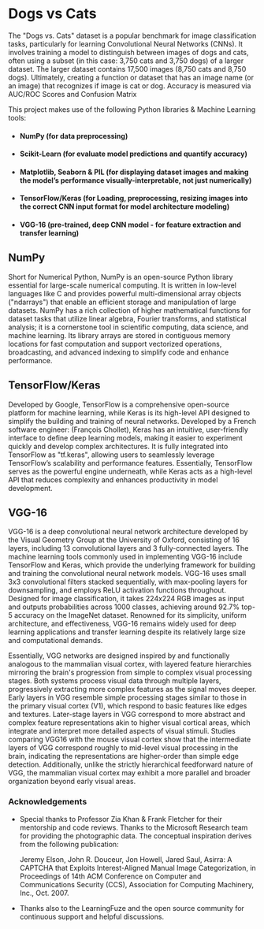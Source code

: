 # Dogs vs Cats 

The "Dogs vs. Cats" dataset is a popular benchmark for image classification tasks, particularly for learning Convolutional Neural Networks (CNNs). It involves training a model to distinguish between images of dogs and cats, often using a subset (in this case: 3,750 cats and 3,750 dogs) of a larger dataset. The larger dataset contains 17,500 images (8,750 cats and 8,750 dogs). Ultimately, creating a function or dataset that has an image name (or an image) that recognizes if image is cat or dog. Accuracy is measured via AUC/ROC Scores and Confusion Matrix

This project makes use of the following Python libraries & Machine Learning tools: 
 - #### **NumPy** (for data preprocessing) 
 - #### **Scikit-Learn** (for evaluate model predictions and quantify accuracy) 
 - #### **Matplotlib, Seaborn & PIL** (for displaying dataset images and making the model’s performance visually-interpretable, not just numerically)

 - #### **TensorFlow/Keras** (for Loading, preprocessing, resizing images into the correct CNN input format for model architecture modeling)
 - #### **VGG-16** (pre-trained, deep CNN model - for feature extraction and transfer learning) 

## NumPy
Short for Numerical Python, NumPy is an open-source Python library essential for large-scale numerical computing. It is written in low-level languages like C and provides powerful multi-dimensional array objects ("ndarrays") that enable an efficient storage and manipulation of large datasets. NumPy has a rich collection of higher mathematical functions for dataset tasks that utilize linear algebra, Fourier transforms, and statistical analysis; it is a cornerstone tool in scientific computing, data science, and machine learning. Its library arrays are stored in contiguous memory locations for fast computation and support vectorized operations, broadcasting, and advanced indexing to simplify code and enhance performance.


## TensorFlow/Keras
Developed by Google, TensorFlow is a comprehensive open-source platform for machine learning, while Keras is its high-level API designed to simplify the building and training of neural networks. Developed by a French software engineer: (François Chollet), Keras has an intuitive, user-friendly interface to define deep learning models, making it easier to experiment quickly and develop complex architectures. It is fully integrated into TensorFlow as "tf.keras", allowing users to seamlessly leverage TensorFlow’s scalability and performance features. Essentially, TensorFlow serves as the powerful engine underneath, while Keras acts as a high-level API that reduces complexity and enhances productivity in model development.


## VGG-16 
VGG-16 is a deep convolutional neural network architecture developed by the Visual Geometry Group at the University of Oxford, consisting of 16 layers, including 13 convolutional layers and 3 fully-connected layers. The machine learning tools commonly used in implementing VGG-16 include TensorFlow and Keras, which provide the underlying framework for building and training the convolutional neural network models. VGG-16 uses small 3x3 convolutional filters stacked sequentially, with max-pooling layers for downsampling, and employs ReLU activation functions throughout. Designed for image classification, it takes 224x224 RGB images as input and outputs probabilities across 1000 classes, achieving around 92.7% top-5 accuracy on the ImageNet dataset. Renowned for its simplicity, uniform architecture, and effectiveness, VGG-16 remains widely used for deep learning applications and transfer learning despite its relatively large size and computational demands.

Essentially, VGG networks are designed inspired by and functionally analogous to the mammalian visual cortex, with layered feature hierarchies mirroring the brain's progression from simple to complex visual processing stages. Both systems process visual data through multiple layers, progressively extracting more complex features as the signal moves deeper. Early layers in VGG resemble simple processing stages similar to those in the primary visual cortex (V1), which respond to basic features like edges and textures. Later-stage layers in VGG correspond to more abstract and complex feature representations akin to higher visual cortical areas, which integrate and interpret more detailed aspects of visual stimuli. Studies comparing VGG16 with the mouse visual cortex show that the intermediate layers of VGG correspond roughly to mid-level visual processing in the brain, indicating the representations are higher-order than simple edge detection. Additionally, unlike the strictly hierarchical feedforward nature of VGG, the mammalian visual cortex may exhibit a more parallel and broader organization beyond early visual areas. 



### Acknowledgements

 - Special thanks to Professor Zia Khan & Frank Fletcher for their mentorship and code reviews. Thanks to the Microsoft Research team for providing the photographic data. The conceptual inspiration derives from the following publication:

   Jeremy Elson, John R. Douceur, Jon Howell, Jared Saul, Asirra: A CAPTCHA that Exploits Interest-Aligned Manual Image Categorization, in Proceedings of 14th ACM Conference on Computer and Communications Security (CCS), Association for Computing Machinery, Inc., Oct. 2007.

 - Thanks also to the LearningFuze and the open source community for continuous support and helpful discussions.
